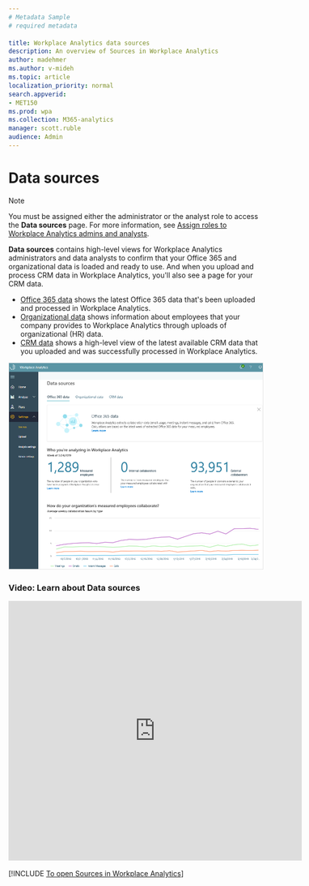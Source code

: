```yaml
---
# Metadata Sample
# required metadata

title: Workplace Analytics data sources
description: An overview of Sources in Workplace Analytics 
author: madehmer
ms.author: v-mideh
ms.topic: article
localization_priority: normal 
search.appverid:
- MET150
ms.prod: wpa
ms.collection: M365-analytics
manager: scott.ruble
audience: Admin
---
```


# Data sources

>[!Note]
>You must be assigned either the administrator or the analyst role to access the **Data sources** page. For more information, see [Assign roles to Workplace Analytics admins and analysts](../setup/assign-roles-to-wpa-admins.md).

**Data sources** contains high-level views for Workplace Analytics administrators and data analysts to confirm that your Office 365 and organizational data is loaded and ready to use. And when you upload and process CRM data in Workplace Analytics, you'll also see a page for your CRM data.

* [Office 365 data](office-365-data.md) shows the latest Office 365 data that's been uploaded and processed in Workplace Analytics.
* [Organizational data](organizational-data.md) shows information about employees that your company provides to Workplace Analytics through uploads of organizational (HR) data.
* [CRM data](crm-data.md) shows a high-level view of the latest available CRM data that you uploaded and was successfully processed in Workplace Analytics.

![Sources](../images/WpA/Use/sources-o365.png)

### Video: Learn about Data sources

<!-- FOR THIS VIDEO LINK, VERIFY THE EMBED/SCREEN SETTINGS. 
WE USE THE FOLLOWING ONES IN OTHER PLACES: 

<iframe allowfullscreen="" mozallowfullscreen="" webkitallowfullscreen=""></iframe>
-->

<iframe src="https://player.vimeo.com/video/434890175" width="580" height="512" frameborder="0" allow="autoplay; fullscreen" allowfullscreen></iframe>

[!INCLUDE [To open Sources in Workplace Analytics](../includes/to-open-wpa-sources.md)]


